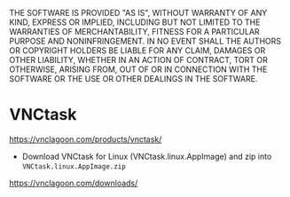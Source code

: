 THE SOFTWARE IS PROVIDED "AS IS", WITHOUT WARRANTY OF ANY KIND, EXPRESS OR IMPLIED, INCLUDING BUT NOT LIMITED TO THE WARRANTIES OF MERCHANTABILITY, FITNESS FOR A PARTICULAR PURPOSE AND NONINFRINGEMENT. IN NO EVENT SHALL THE AUTHORS OR COPYRIGHT HOLDERS BE LIABLE FOR ANY CLAIM, DAMAGES OR OTHER LIABILITY, WHETHER IN AN ACTION OF CONTRACT, TORT OR OTHERWISE, ARISING FROM, OUT OF OR IN CONNECTION WITH THE SOFTWARE OR THE USE OR OTHER DEALINGS IN THE SOFTWARE.

# VNCtask

https://vnclagoon.com/products/vnctask/

- Download VNCtask for Linux (VNCtask.linux.AppImage) and zip into `VNCtask.linux.AppImage.zip`

https://vnclagoon.com/downloads/